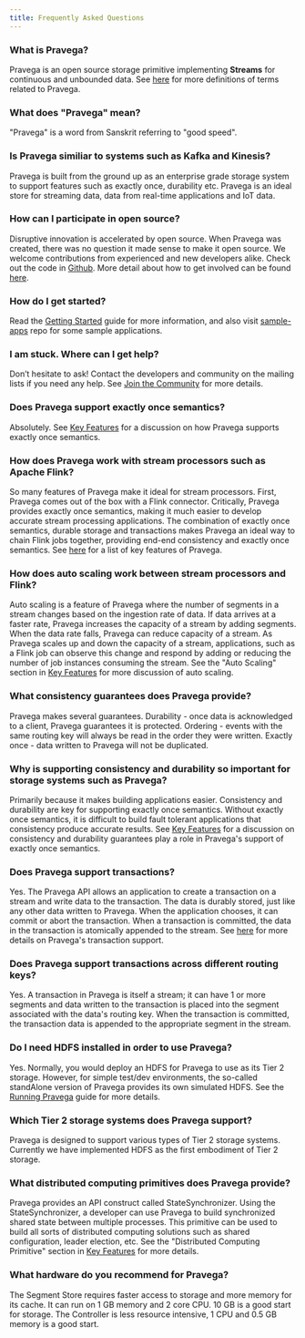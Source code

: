```yaml
---
title: Frequently Asked Questions
---
```


<!--
Copyright Pravega Authors.

Licensed under the Apache License, Version 2.0 (the "License");
you may not use this file except in compliance with the License.
You may obtain a copy of the License at

    http://www.apache.org/licenses/LICENSE-2.0

Unless required by applicable law or agreed to in writing, software
distributed under the License is distributed on an "AS IS" BASIS,
WITHOUT WARRANTIES OR CONDITIONS OF ANY KIND, either express or implied.
See the License for the specific language governing permissions and
limitations under the License.
-->

### What is Pravega?
Pravega is an open source storage primitive implementing **Streams** for continuous and unbounded data. See [here](terminology.md) for more definitions of terms related to Pravega.

### What does "Pravega" mean?
"Pravega" is a word from Sanskrit referring to "good speed".

### Is Pravega similiar to systems such as Kafka and Kinesis?
Pravega is built from the ground up as an enterprise grade storage system to support features such as exactly once, durability etc. Pravega is an ideal store for streaming data, data from real-time applications and IoT data.

### How can I participate in open source?
Disruptive innovation is accelerated by open source. When Pravega was created, there was no question it made sense to make it open source.
We welcome contributions from experienced and new developers alike. Check out the code in [Github](https://github.com/pravega/pravega). More detail about how to get involved can be found [here](contributing.md).

### How do I get started?
Read the [Getting Started](getting-started.md) guide for more information, and also visit [sample-apps](https://github.com/pravega/pravega-samples) repo for some sample applications.

### I am stuck. Where can I get help?
Don’t hesitate to ask! Contact the developers and community on the mailing lists
if you need any help. See [Join the Community](join-community.md) for more details.

### Does Pravega support exactly once semantics?
Absolutely. See [Key Features](key-features.md) for a discussion on how Pravega supports exactly once semantics.

### How does Pravega work with stream processors such as Apache Flink?
So many features of Pravega make it ideal for stream processors. First, Pravega comes out of the box with a Flink connector. Critically, Pravega provides exactly once semantics, making it much easier to develop accurate stream processing applications. The combination of exactly once semantics, durable storage and transactions makes Pravega an ideal way to chain Flink jobs together, providing end-end consistency and exactly once semantics. See [here](key-features.md) for a list of key features of Pravega.

### How does auto scaling work between stream processors and Flink?
Auto scaling is a feature of Pravega where the number of segments in a stream changes based on the ingestion rate of data. If data arrives at a faster rate, Pravega increases the capacity of a stream by adding segments. When the data rate falls, Pravega can reduce capacity of a stream. As Pravega scales up and down the capacity of a stream, applications, such as a Flink job can observe this change and respond by adding or reducing the number of job instances consuming the stream. See the "Auto Scaling" section in [Key Features](key-features.md) for more discussion of auto scaling.

### What consistency guarantees does Pravega provide?
Pravega makes several guarantees. Durability - once data is acknowledged to a client, Pravega guarantees it is protected. Ordering - events with the same routing key will always be read in the order they were written. Exactly once - data written to Pravega will not be duplicated.

### Why is supporting consistency and durability so important for storage systems such as Pravega?
Primarily because it makes building applications easier. Consistency and durability are key for supporting exactly once semantics. Without exactly once semantics, it is difficult to build fault tolerant applications that consistency produce accurate results. See [Key Features](key-features.md) for a discussion on consistency and durability guarantees play a role in Pravega's support of exactly once semantics.

### Does Pravega support transactions?
Yes. The Pravega API allows an application to create a transaction on a stream and write data to the transaction. The data is durably stored, just like any other data written to Pravega. When the application chooses, it can commit or abort the transaction. When a transaction is committed, the data in the transaction is atomically appended to the stream. See [here](transactions.md) for more details on Pravega's transaction support.

### Does Pravega support transactions across different routing keys?
Yes. A transaction in Pravega is itself a stream; it can have 1 or more segments and data written to the transaction is placed into the segment associated with the data's routing key. When the transaction is committed, the transaction data is appended to the appropriate segment in the stream.

### Do I need HDFS installed in order to use Pravega?
Yes. Normally, you would deploy an HDFS for Pravega to use as its Tier 2 storage. However, for simple test/dev environments, the so-called standAlone version of Pravega provides its own simulated HDFS. See the [Running Pravega](deployment/deployment.md) guide for more details.

### Which Tier 2 storage systems does Pravega support?
Pravega is designed to support various types of Tier 2 storage systems. Currently we have implemented HDFS as the first embodiment of Tier 2 storage.

### What distributed computing primitives does Pravega provide?
Pravega provides an API construct called StateSynchronizer. Using the StateSynchronizer, a developer can use Pravega to build synchronized shared state between multiple processes. This primitive can be used to build all sorts of distributed computing solutions such as shared configuration, leader election, etc. See the "Distributed Computing Primitive" section in [Key Features](key-features.md) for more details.

### What hardware do you recommend for Pravega?
The Segment Store requires faster access to storage and more memory for its cache. It can run on 1 GB memory and 2 core CPU. 10 GB is a good start for storage. The Controller is less resource intensive, 1 CPU and 0.5 GB memory is a good start.